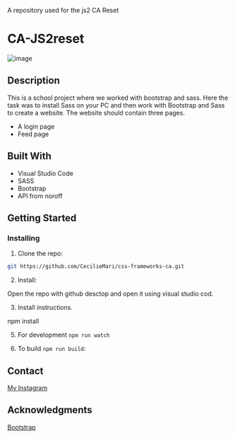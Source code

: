 
A repository used for the js2 CA Reset
# CA-JS2reset

![image](/image/Skjermbilde%202023-11-19%20181156.png)

## Description

This is a school project where we worked with bootstrap and sass. Here the task was to install Sass on your PC and then work with Bootstrap and Sass to create a website. The website should contain three pages.

- A login page
- Feed page

## Built With

* Visual Studio Code 
* SASS
* Bootstrap
* API from noroff

## Getting Started

### Installing

1. Clone the repo:

```bash
git https://github.com/CecilieMari/css-frameworks-ca.git
```

2. Install:

Open the repo with github desctop and open it using visual studio cod.

3. Install instructions.

npm install

5. For development
 `npm run watch`

6. To build
 `npm run build`: 

## Contact

[My Instagram](https://www.instagram.com/ceciliemarim/)

## Acknowledgments

[Bootstrap](https://getbootstrap.com/)

